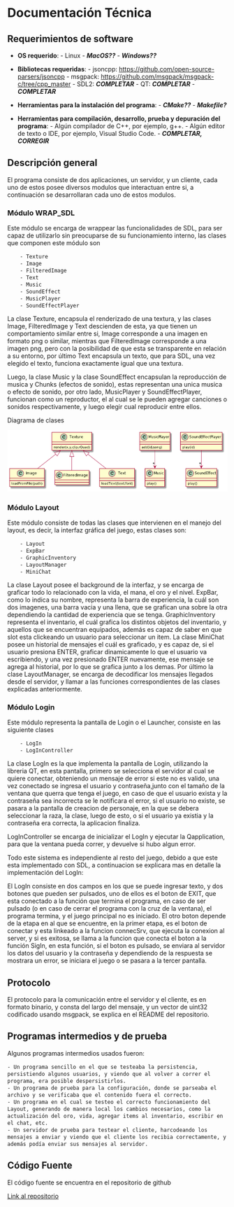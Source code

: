 # Documentación Técnica

## Requerimientos de software

- **OS requerido**: 
        - Linux
        - ***MacOS??***
        - ***Windows??***

- **Bibliotecas requeridas**:
        - jsoncpp: https://github.com/open-source-parsers/jsoncpp
        - msgpack: https://github.com/msgpack/msgpack-c/tree/cpp_master
        - SDL2: ***COMPLETAR***
        - QT: ***COMPLETAR***
        - ***COMPLETAR***

- **Herramientas para la instalación del programa**:
        - ***CMake??***
        - ***Makefile?***

- **Herramientas para compilación, desarrollo, prueba y depuración del programa**:
        - Algún compilador de C++, por ejemplo, g++.
        - Algún editor de texto o IDE, por ejemplo, Visual Studio Code.
        - ***COMPLETAR, CORREGIR***

## Descripción general

El programa consiste de dos aplicaciones, un servidor, y un cliente, cada uno de estos posee diversos modulos que interactuan entre si, a continuación se desarrollaran cada uno de estos modulos.

### Módulo WRAP_SDL

Este módulo se encarga de wrappear las funcionalidades de SDL, para ser capaz de utilizarlo sin preocuparse de su funcionamiento interno, las clases que componen este módulo son

        - Texture
        - Image
        - FilteredImage
        - Text
        - Music
        - SoundEffect
        - MusicPlayer
        - SoundEffectPlayer

La clase Texture, encapsula el renderizado de una textura, y las clases Image, FilteredImage y Text descienden de esta, ya que tienen un comportamiento similar entre si, Image corresponde a una imagen en formato png o similar, mientras que FilteredImage corresponde a una imagen png, pero con la posibilidad de que esta se transparente en relación a su entorno, por último Text encapsula un texto, que para SDL, una vez elegido el texto, funciona exactamente igual que una textura.

Luego, la clase Music y la clase SoundEffect encapsulan la reproducción de musica y Chunks (efectos de sonido), estas representan una unica musica o efecto de sonido, por otro lado, MusicPlayer y SoundEffectPlayer, funcionan como un reproductor, el al cual se le pueden agregar canciones o sonidos respectivamente, y luego elegir cual reproducir entre ellos.

Diagrama de clases

![Diagrama1](img/diagrama_wrap_sdl.png)

### Módulo Layout

Este módulo consiste de todas las clases que intervienen en el manejo del layout, es decir, la interfaz gráfica del juego, estas clases son:

        - Layout
        - ExpBar
        - GraphicInventory
        - LayoutManager
        - MiniChat

La clase Layout posee el background de la interfaz, y se encarga de graficar todo lo relacionado con la vida, el mana, el oro y el nivel.
ExpBar, como lo indica su nombre, representa la barra de experiencia, la cuál son dos imagenes, una barra vacia y una llena, que se grafican una sobre la otra dependiendo la cantidad de experiencia que se tenga.
GraphicInventory representa el inventario, el cuál grafica los distintos objetos del inventario, y aquellos que se encuentran equipados, además es capaz de saber en que slot esta clickeando un usuario para seleccionar un item.
La clase MiniChat posee un historial de mensajes el cuál es graficado, y es capaz de, si el usuario presiona ENTER, graficar dinamicamente lo que el usuario va escribiendo, y una vez presionado ENTER nuevamente, ese mensaje se agrega al historial, por lo que se grafica junto a los demas.
Por último la clase LayoutManager, se encarga de decodificar los mensajes llegados desde el servidor, y llamar a las funciones correspondientes de las clases explicadas anteriormente.

### Módulo Login

Este módulo representa la pantalla de Login o el Launcher, consiste en las siguiente clases

        - LogIn
        - LogInController

La clase LogIn es la que implementa la pantalla de Login, utilizando la libreria QT, en esta pantalla, primero se selecciona el servidor al cual se quiere conectar, obteniendo un mensaje de error si este no es valido, una vez conectado se ingresa el usuario y contraseña,junto con el tamaño de la ventana que querra que tenga el juego, en caso de que el usuario exista y la contraseña sea incorrecta se le notificara el error, si el usuario no existe, se pasara a la pantalla de creacion de personaje, en la que se debera seleccionar la raza, la clase, luego de esto, o si el usuario ya existia y la contraseña era correcta, la aplicacion finaliza.

LogInController se encarga de inicializar el LogIn y ejecutar la Qapplication, para que la ventana pueda correr, y devuelve si hubo algun error.

Todo este sistema es independiente al resto del juego, debido a que este esta implementado con SDL, a continuacion se explicara mas en detalle la implementación del LogIn:

El LogIn consiste en dos campos en los que se puede ingresar texto, y dos botones que pueden ser pulsados, uno de ellos es el boton de EXIT, que esta conectado a la función que termina el programa, en caso de ser pulsado (o en caso de cerrar el programa con la cruz de la ventana), el programa termina, y el juego principal no es iniciado.
El otro boton depende de la etapa en al que se encuentre, en la primer etapa, es el boton de conectar y esta linkeado a la funcion connecSrv, que ejecuta la conexion al server, y si es exitosa, se llama a la funcion que conecta el boton a la función SigIn, en esta función, si el boton es pulsado, se enviara al servidor los datos del usuario y la contraseña y dependiendo de la respuesta se mostrara un error, se iniciara el juego o se pasara a la tercer pantalla.


## Protocolo

El protocolo para la comunicación entre el servidor y el cliente, es en formato binario, y consta del largo del mensaje, y un vector de uint32 codificado usando msgpack, se explica en el README del repositorio.

## Programas intermedios y de prueba

Algunos programas intermedios usados fueron:

    - Un programa sencillo en el que se testeaba la persistencia, persistiendo algunos usuarios, y viendo que al volver a correr el programa, era posible despersistirlos.
    - Un programa de prueba para la configuración, donde se parseaba el archivo y se verificaba que el contenido fuera el correcto.
    - Un programa en el cual se testeo el correcto funcionamiento del Layout, generando de manera local los cambios necesarios, como la actualización del oro, vida, agregar items al inventario, escribir en el chat, etc.
    - Un servidor de prueba para testear el cliente, harcodeando los mensajes a enviar y viendo que el cliente los recibia correctamente, y además podía enviar sus mensajes al servidor.

## Código Fuente

El código fuente se encuentra en el repositorio de github

[Link al repositorio](https://github.com/gianbelinche/Taller-TP-Final)
